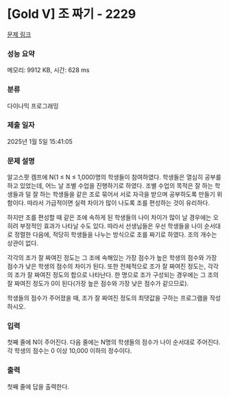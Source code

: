 # [Gold V] 조 짜기 - 2229 

[문제 링크](https://www.acmicpc.net/problem/2229) 

### 성능 요약

메모리: 9912 KB, 시간: 628 ms

### 분류

다이나믹 프로그래밍

### 제출 일자

2025년 1월 5일 15:41:05

### 문제 설명

<p>알고스팟 캠프에 N(1 ≤ N ≤ 1,000)명의 학생들이 참여하였다. 학생들은 열심히 공부를 하고 있었는데, 어느 날 조별 수업을 진행하기로 하였다. 조별 수업의 목적은 잘 하는 학생들과 덜 잘 하는 학생들을 같은 조로 묶어서 서로 자극을 받으며 공부하도록 만들기 위함이다. 따라서 가급적이면 실력 차이가 많이 나도록 조를 편성하는 것이 유리하다.</p>

<p>하지만 조를 편성할 때 같은 조에 속하게 된 학생들의 나이 차이가 많이 날 경우에는 오히려 부정적인 효과가 나타날 수도 있다. 따라서 선생님들은 우선 학생들을 나이 순서대로 정렬한 다음에, 적당히 학생들을 나누는 방식으로 조를 짜기로 하였다. 조의 개수는 상관이 없다.</p>

<p>각각의 조가 잘 짜여진 정도는 그 조에 속해있는 가장 점수가 높은 학생의 점수와 가장 점수가 낮은 학생의 점수의 차이가 된다. 또한 전체적으로 조가 잘 짜여진 정도는, 각각의 조가 잘 짜여진 정도의 합으로 나타난다. 한 명으로 조가 구성되는 경우에는 그 조의 잘 짜여진 정도가 0이 된다(가장 높은 점수와 가장 낮은 점수가 같으므로).</p>

<p>학생들의 점수가 주어졌을 때, 조가 잘 짜여진 정도의 최댓값을 구하는 프로그램을 작성하시오.</p>

### 입력 

 <p>첫째 줄에 N이 주어진다. 다음 줄에는 N명의 학생들의 점수가 나이 순서대로 주어진다. 각 학생의 점수는 0 이상 10,000 이하의 정수이다.</p>

### 출력 

 <p>첫째 줄에 답을 출력한다.</p>

